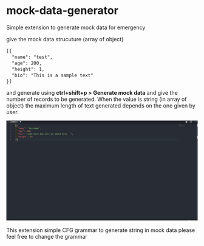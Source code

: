 # mock-data-generator

Simple extension to generate mock data for emergency

give the mock data strucuture (array of object)

```
[{
  "name": "test",
  "age": 200,
  "height": 1,
  "bio": "This is a sample text"
}]

```
and generate using **ctrl+shift+p > Generate mock data** and give the number of records to be generated. When the value is string (in array of object) the maximum length of text generated depends on the one given by user.

![alt text](https://raw.githubusercontent.com/Rafi993/vscode_mock_data_generator/master/screen.gif)

This extension simple CFG grammar to generate string in mock data please feel free to change the grammar